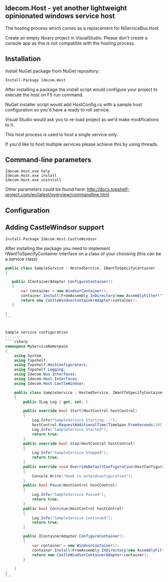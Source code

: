 Idecom.Host - yet another lightweight opinionated windows service host
--------

The hosting process which comes as a replacement for NServiceBus.Host

Create an empty library project in VisualStudio. Please don't create a console app as this is not compatible with the hosting process.

Installation
--------

Install NuGet package from NuGet repository:

````
Install-Package Idecom.Host
````

 


After installing a package the install script would configure your project to execute the host on F5 run command.

NuGet installer script would add HostConfig.cs with a sample host configuration so you'd have a ready to roll service.

Visual Studio would ask you to re-load project as we'd make modifications to it.
 

 


This host process is used to host a single service only.

If you'd like to host multiple services please achieve this by using threads.
 

Command-line parameters
--------
````
Idecom.Host.exe help
Idecom.Host.exe install
Idecom.Host.exe uninstall
````

Other parameters could be found here: http://docs.topshelf-project.com/en/latest/overview/commandline.html

Configuration
--------

Adding CastleWindsor support
--------

````
Install-Package Idecom.Host.CastleWindsor
````

After installing the package you need to implement IWantToSpecifyContainer interface on a class of your choosing (this can be a service class)

````csharp
public class SampleService : HostedService, IWantToSpecifyContainer
{

   public IContainerAdapter ConfigureContainer()
   {
       var container = new WindsorContainer();
       container.Install(FromAssembly.InDirectory(new AssemblyFilter(""))); 
       return new CastleWindsorContainerAdapter(container);
   }

}
```
 

Sample service configuration
--------
````csharp
namespace MyServiceNamespace
{
    using System;
    using Topshelf;
    using Topshelf.HostConfigurators;
    using Topshelf.Logging;
    using Idecom.Bus.Interfaces;
    using Idecom.Host.Interfaces;
    using Idecom.Host.CastleWindsor;

    public class SampleService : HostedService, IWantToSpecifyContainer
    {
        public ILog Log { get; set; }

        public override bool Start(HostControl hostControl)
        {
            Log.Info("SampleService Starting...");
            hostControl.RequestAdditionalTime(TimeSpan.FromSeconds(10));  //requests more time from Windows Service Manager for service operation
            Log.Info("SampleService Started");
            return true;
        }
        public override bool Stop(HostControl hostControl)
        {
            Log.Info("SampleService Stopped");
            return true;
        }
        public override void OverrideDefaultConfiguration(HostConfigurator configurator) //use this override if you want to update the default configuration
        {
            Console.Write("Hook to extendconfiguration");
        }
        public bool Pause(HostControl hostControl)
        {
            Log.Info("SampleService Paused");
            return true;
        }
        public bool Continue(HostControl hostControl)
        {
            Log.Info("SampleService Continued");
            return true;
        }

        public IContainerAdapter ConfigureContainer()
        {
            var container = new WindsorContainer();
            container.Install(FromAssembly.InDirectory(new AssemblyFilter(""))); 
            return new CastleWindsorContainerAdapter(container);
        }

    }
}
``` 
